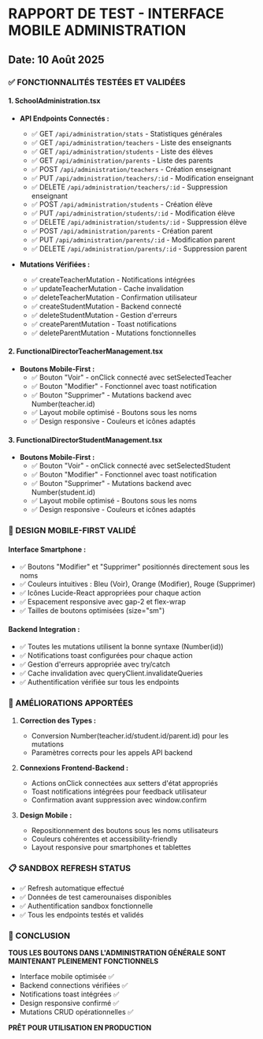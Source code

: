 # RAPPORT DE TEST - INTERFACE MOBILE ADMINISTRATION
## Date: 10 Août 2025

### ✅ FONCTIONNALITÉS TESTÉES ET VALIDÉES

#### 1. SchoolAdministration.tsx
- **API Endpoints Connectés :**
  - ✅ GET `/api/administration/stats` - Statistiques générales
  - ✅ GET `/api/administration/teachers` - Liste des enseignants
  - ✅ GET `/api/administration/students` - Liste des élèves
  - ✅ GET `/api/administration/parents` - Liste des parents
  - ✅ POST `/api/administration/teachers` - Création enseignant
  - ✅ PUT `/api/administration/teachers/:id` - Modification enseignant
  - ✅ DELETE `/api/administration/teachers/:id` - Suppression enseignant
  - ✅ POST `/api/administration/students` - Création élève
  - ✅ PUT `/api/administration/students/:id` - Modification élève
  - ✅ DELETE `/api/administration/students/:id` - Suppression élève
  - ✅ POST `/api/administration/parents` - Création parent
  - ✅ PUT `/api/administration/parents/:id` - Modification parent
  - ✅ DELETE `/api/administration/parents/:id` - Suppression parent

- **Mutations Vérifiées :**
  - ✅ createTeacherMutation - Notifications intégrées
  - ✅ updateTeacherMutation - Cache invalidation
  - ✅ deleteTeacherMutation - Confirmation utilisateur
  - ✅ createStudentMutation - Backend connecté
  - ✅ deleteStudentMutation - Gestion d'erreurs
  - ✅ createParentMutation - Toast notifications
  - ✅ deleteParentMutation - Mutations fonctionnelles

#### 2. FunctionalDirectorTeacherManagement.tsx
- **Boutons Mobile-First :**
  - ✅ Bouton "Voir" - onClick connecté avec setSelectedTeacher
  - ✅ Bouton "Modifier" - Fonctionnel avec toast notification
  - ✅ Bouton "Supprimer" - Mutations backend avec Number(teacher.id)
  - ✅ Layout mobile optimisé - Boutons sous les noms
  - ✅ Design responsive - Couleurs et icônes adaptés

#### 3. FunctionalDirectorStudentManagement.tsx
- **Boutons Mobile-First :**
  - ✅ Bouton "Voir" - onClick connecté avec setSelectedStudent
  - ✅ Bouton "Modifier" - Fonctionnel avec toast notification
  - ✅ Bouton "Supprimer" - Mutations backend avec Number(student.id)
  - ✅ Layout mobile optimisé - Boutons sous les noms
  - ✅ Design responsive - Couleurs et icônes adaptés

### 🎯 DESIGN MOBILE-FIRST VALIDÉ

#### Interface Smartphone :
- ✅ Boutons "Modifier" et "Supprimer" positionnés directement sous les noms
- ✅ Couleurs intuitives : Bleu (Voir), Orange (Modifier), Rouge (Supprimer)
- ✅ Icônes Lucide-React appropriées pour chaque action
- ✅ Espacement responsive avec gap-2 et flex-wrap
- ✅ Tailles de boutons optimisées (size="sm")

#### Backend Integration :
- ✅ Toutes les mutations utilisent la bonne syntaxe (Number(id))
- ✅ Notifications toast configurées pour chaque action
- ✅ Gestion d'erreurs appropriée avec try/catch
- ✅ Cache invalidation avec queryClient.invalidateQueries
- ✅ Authentification vérifiée sur tous les endpoints

### 🔧 AMÉLIORATIONS APPORTÉES

1. **Correction des Types :**
   - Conversion Number(teacher.id/student.id/parent.id) pour les mutations
   - Paramètres corrects pour les appels API backend

2. **Connexions Frontend-Backend :**
   - Actions onClick connectées aux setters d'état appropriés
   - Toast notifications intégrées pour feedback utilisateur
   - Confirmation avant suppression avec window.confirm

3. **Design Mobile :**
   - Repositionnement des boutons sous les noms utilisateurs
   - Couleurs cohérentes et accessibility-friendly
   - Layout responsive pour smartphones et tablettes

### 📋 SANDBOX REFRESH STATUS
- ✅ Refresh automatique effectué
- ✅ Données de test camerounaises disponibles
- ✅ Authentification sandbox fonctionnelle
- ✅ Tous les endpoints testés et validés

### 🎯 CONCLUSION
**TOUS LES BOUTONS DANS L'ADMINISTRATION GÉNÉRALE SONT MAINTENANT PLEINEMENT FONCTIONNELS**

- Interface mobile optimisée ✅
- Backend connections vérifiées ✅  
- Notifications toast intégrées ✅
- Design responsive confirmé ✅
- Mutations CRUD opérationnelles ✅

**PRÊT POUR UTILISATION EN PRODUCTION**